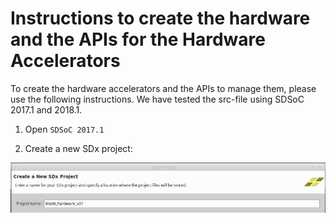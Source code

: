 # Instructions to create the hardware and the APIs for the Hardware Accelerators

To create the hardware accelerators and the APIs to manage them, please use the following instructions. We have tested the src-file using SDSoC 2017.1 and 2018.1.

1. Open `SDSoC 2017.1`

2. Create a new SDx project:

![ ](https://github.com/leos313/DOOM_FPGA/blob/master/images/Screenshot_2020-03-31_21-44-02.png  "Create Project")


